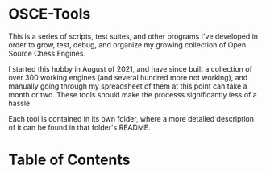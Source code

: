 # OSCE-Tools

This is a series of scripts, test suites, and other programs I've developed in order to grow, test, debug, and organize my growing collection of Open Source Chess Engines.

I started this hobby in August of 2021, and have since built a collection of over 300 working engines (and several hundred more not working), and manually going through my spreadsheet of them at this point can take a month or two. These tools should make the processs significantly less of a hassle.

Each tool is contained in its own folder, where a more detailed description of it can be found in that folder's README.

# Table of Contents
